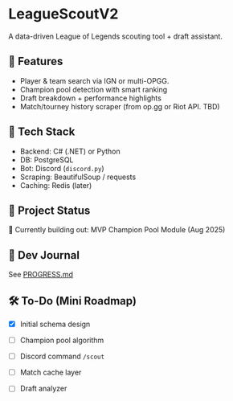 # LeagueScoutV2
A data-driven League of Legends scouting tool + draft assistant.

## 🌟 Features
- Player & team search via IGN or multi-OPGG.
- Champion pool detection with smart ranking
- Draft breakdown + performance highlights
- Match/tourney history scraper (from op.gg or Riot API. TBD)

## 🔧 Tech Stack
- Backend: C# (.NET) or Python
- DB: PostgreSQL
- Bot: Discord (`discord.py`)
- Scraping: BeautifulSoup / requests
- Caching: Redis (later)

## 📌 Project Status
🚧 Currently building out: MVP Champion Pool Module (Aug 2025)

## 📓 Dev Journal
See [PROGRESS.md](PROGRESS.md)

## 🛠️ To-Do (Mini Roadmap)
- [x] Initial schema design
- [ ] Champion pool algorithm
- [ ] Discord command `/scout`
- [ ] Match cache layer
- [ ] Draft analyzer

